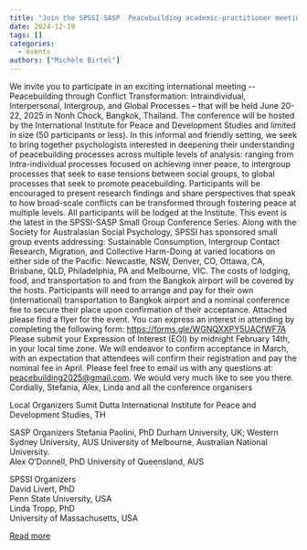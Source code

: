 ```yaml
---
title: "Join the SPSSI-SASP  Peacebuilding academic-practitioner meeting, Bangkok 20-22 June 2025"
date: 2024-12-19
tags: []
categories:
  - events
authors: ["Michèle Birtel"]
---
```


We invite you to participate in an exciting international meeting -- Peacebuilding through Conflict Transformation: Intraindividual, Interpersonal, Intergroup, and Global Processes – that will be held June 20-22, 2025 in Nonh Chock, Bangkok, Thailand.
  The conference will be hosted by the International Institute for Peace and Development Studies and limited in size (50 participants or less). In this informal and friendly setting, we seek to bring together psychologists interested in deepening their understanding of peacebuilding processes across multiple levels of analysis: ranging from intra-individual processes focused on achieving inner peace, to intergroup processes that seek to ease tensions between social groups, to global processes that seek to promote peacebuilding. Participants will be encouraged to present research findings and share perspectives that speak to how broad-scale conflicts can be transformed through fostering peace at multiple levels. All participants will be lodged at the Institute.
  This event is the latest in the SPSSI-SASP Small Group Conference Series. Along with the Society for Australasian Social Psychology, SPSSI has sponsored small group events addressing: Sustainable Consumption, Intergroup Contact Research, Migration, and Collective Harm-Doing at varied locations on either side of the Pacific: Newcastle, NSW, Denver, CO, Ottawa, CA, Brisbane, QLD, Philadelphia, PA and Melbourne, VIC. 
  The costs of lodging, food, and transportation to and from the Bangkok airport will be covered by the hosts. Participants will need to arrange and pay for their own (international) transportation to Bangkok airport and a nominal conference fee to secure their place upon confirmation of their acceptance.
  Attached please find a flyer for the event. You can express an interest in attending by completing the following form: https://forms.gle/WGNQXXPY5UACfWF7A
  Please submit your Expression of Interest (EOI) by midnight February 14th, in your local time zone. We will endeavor to confirm acceptance in March, with an expectation that attendees will confirm their registration and pay the nominal fee in April. 
  Please feel free to email us with any questions at: peacebuilding2025@gmail.com. 
  We would very much like to see you there.
  Cordially,
  Stefania, Alex, Linda and all the conference organisers
  
  Local Organizers
  Sumit Dutta
   International Institute for Peace and Development Studies, TH
  
  SASP Organizers
  Stefania Paolini, PhD
  Durham University, UK; Western Sydney University, AUS
  University of Melbourne, Australian National University.                                                
  Alex O’Donnell, PhD
  University of Queensland, AUS
  
  SPSSI Organizers                                
  David Livert, PhD                        
  Penn State University, USA        
  Linda Tropp, PhD                                
  University of Massachusetts, USA
  
[Read more](https://forms.gle/WGNQXXPY5UACfWF7A)
